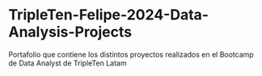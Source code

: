 # TripleTen-Felipe-2024-Data-Analysis-Projects
Portafolio que contiene los distintos proyectos realizados en el Bootcamp de Data Analyst de TripleTen Latam
